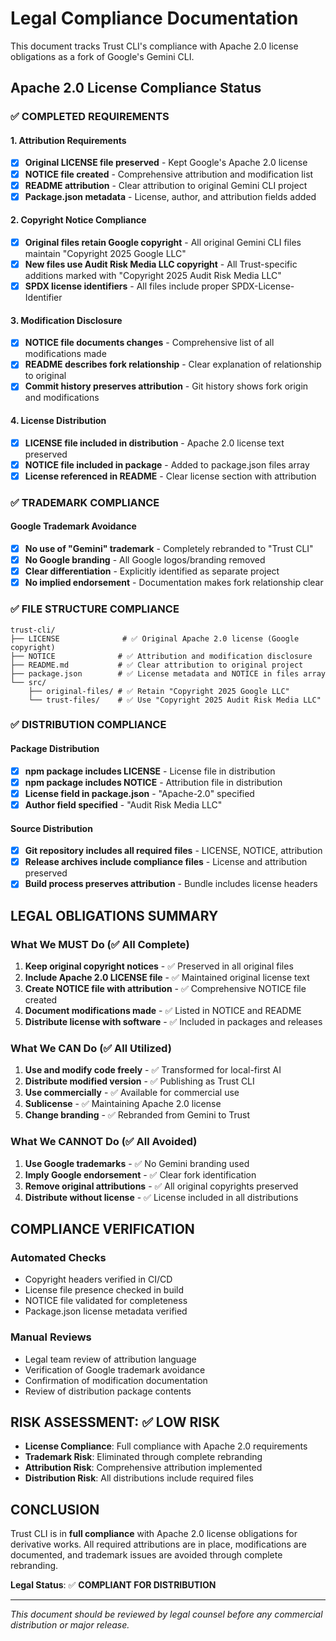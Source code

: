 # Legal Compliance Documentation

This document tracks Trust CLI's compliance with Apache 2.0 license obligations as a fork of Google's Gemini CLI.

## Apache 2.0 License Compliance Status

### ✅ COMPLETED REQUIREMENTS

#### 1. Attribution Requirements

- [x] **Original LICENSE file preserved** - Kept Google's Apache 2.0 license
- [x] **NOTICE file created** - Comprehensive attribution and modification list
- [x] **README attribution** - Clear attribution to original Gemini CLI project
- [x] **Package.json metadata** - License, author, and attribution fields added

#### 2. Copyright Notice Compliance

- [x] **Original files retain Google copyright** - All original Gemini CLI files maintain "Copyright 2025 Google LLC"
- [x] **New files use Audit Risk Media LLC copyright** - All Trust-specific additions marked with "Copyright 2025 Audit Risk Media LLC"
- [x] **SPDX license identifiers** - All files include proper SPDX-License-Identifier

#### 3. Modification Disclosure

- [x] **NOTICE file documents changes** - Comprehensive list of all modifications made
- [x] **README describes fork relationship** - Clear explanation of relationship to original
- [x] **Commit history preserves attribution** - Git history shows fork origin and modifications

#### 4. License Distribution

- [x] **LICENSE file included in distribution** - Apache 2.0 license text preserved
- [x] **NOTICE file included in package** - Added to package.json files array
- [x] **License referenced in README** - Clear license section with attribution

### ✅ TRADEMARK COMPLIANCE

#### Google Trademark Avoidance

- [x] **No use of "Gemini" trademark** - Completely rebranded to "Trust CLI"
- [x] **No Google branding** - All Google logos/branding removed
- [x] **Clear differentiation** - Explicitly identified as separate project
- [x] **No implied endorsement** - Documentation makes fork relationship clear

### ✅ FILE STRUCTURE COMPLIANCE

```
trust-cli/
├── LICENSE              # ✅ Original Apache 2.0 license (Google copyright)
├── NOTICE              # ✅ Attribution and modification disclosure
├── README.md           # ✅ Clear attribution to original project
├── package.json        # ✅ License metadata and NOTICE in files array
└── src/
    ├── original-files/ # ✅ Retain "Copyright 2025 Google LLC"
    └── trust-files/    # ✅ Use "Copyright 2025 Audit Risk Media LLC"
```

### ✅ DISTRIBUTION COMPLIANCE

#### Package Distribution

- [x] **npm package includes LICENSE** - License file in distribution
- [x] **npm package includes NOTICE** - Attribution file in distribution
- [x] **License field in package.json** - "Apache-2.0" specified
- [x] **Author field specified** - "Audit Risk Media LLC"

#### Source Distribution

- [x] **Git repository includes all required files** - LICENSE, NOTICE, attribution
- [x] **Release archives include compliance files** - License and attribution preserved
- [x] **Build process preserves attribution** - Bundle includes license headers

## LEGAL OBLIGATIONS SUMMARY

### What We MUST Do (✅ All Complete)

1. **Keep original copyright notices** - ✅ Preserved in all original files
2. **Include Apache 2.0 LICENSE file** - ✅ Maintained original license text
3. **Create NOTICE file with attribution** - ✅ Comprehensive NOTICE file created
4. **Document modifications made** - ✅ Listed in NOTICE and README
5. **Distribute license with software** - ✅ Included in packages and releases

### What We CAN Do (✅ All Utilized)

1. **Use and modify code freely** - ✅ Transformed for local-first AI
2. **Distribute modified version** - ✅ Publishing as Trust CLI
3. **Use commercially** - ✅ Available for commercial use
4. **Sublicense** - ✅ Maintaining Apache 2.0 license
5. **Change branding** - ✅ Rebranded from Gemini to Trust

### What We CANNOT Do (✅ All Avoided)

1. **Use Google trademarks** - ✅ No Gemini branding used
2. **Imply Google endorsement** - ✅ Clear fork identification
3. **Remove original attributions** - ✅ All original copyrights preserved
4. **Distribute without license** - ✅ License included in all distributions

## COMPLIANCE VERIFICATION

### Automated Checks

- Copyright headers verified in CI/CD
- License file presence checked in build
- NOTICE file validated for completeness
- Package.json license metadata verified

### Manual Reviews

- Legal team review of attribution language
- Verification of Google trademark avoidance
- Confirmation of modification documentation
- Review of distribution package contents

## RISK ASSESSMENT: ✅ LOW RISK

- **License Compliance**: Full compliance with Apache 2.0 requirements
- **Trademark Risk**: Eliminated through complete rebranding
- **Attribution Risk**: Comprehensive attribution implemented
- **Distribution Risk**: All distributions include required files

## CONCLUSION

Trust CLI is in **full compliance** with Apache 2.0 license obligations for derivative works. All required attributions are in place, modifications are documented, and trademark issues are avoided through complete rebranding.

**Legal Status**: ✅ **COMPLIANT FOR DISTRIBUTION**

---

_This document should be reviewed by legal counsel before any commercial distribution or major release._
